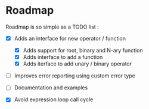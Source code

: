 # Roadmap


Roadmap is so simple as a TODO list :

- [x] Adds an interface for new operator / function
  - [x] Adds support for root, binary and N-ary function
  - [x] Adds interface to add a function
  - [x] Adds iterface to add unary / binary operator
- [ ] Improves error reporting using custom error type
- [ ] Documentation and examples
- [x] Avoid expression loop call cycle

